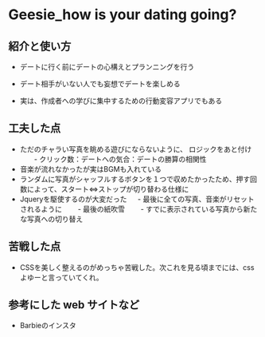 # Geesie_how is your dating going?

## 紹介と使い方

  - デートに行く前にデートの心構えとプランニングを行う

  - デート相手がいない人でも妄想でデートを楽しめる

  - 実は、作成者への学びに集中するための行動変容アプリでもある

## 工夫した点

  - ただのチャラい写真を眺める遊びにならないように、
  ロジックをあと付け
  　　- クリック数：デートへの気合：デートの勝算の相関性
  - 音楽が流れなかったが実はBGMも入れている
  - ランダムに写真がシャッフルするボタンを１つで収めたかったため、押す回数によって、スタート⇔ストップが切り替わる仕様に
  - Jqueryを駆使するのが大変だった
  　  - 最後に全ての写真、音楽がリセットされるように
  　　- 最後の紙吹雪
  　　- すでに表示されている写真から新たな写真への切り替え

## 苦戦した点

  - CSSを美しく整えるのがめっちゃ苦戦した。次これを見る頃までには、cssよゆーと言っていてくれ。

## 参考にした web サイトなど

  - Barbieのインスタ